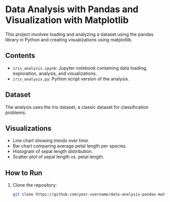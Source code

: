 # Data Analysis with Pandas and Visualization with Matplotlib

This project involves loading and analyzing a dataset using the pandas library in Python and creating visualizations using matplotlib.

## Contents

- `iris_analysis.ipynb`: Jupyter notebook containing data loading, exploration, analysis, and visualizations.
- `iris_analysis.py`: Python script version of the analysis.

## Dataset

The analysis uses the Iris dataset, a classic dataset for classification problems.

## Visualizations

- Line chart showing trends over time.
- Bar chart comparing average petal length per species.
- Histogram of sepal length distribution.
- Scatter plot of sepal length vs. petal length.

## How to Run

1. Clone the repository:
   ```bash
   git clone https://github.com/your-username/data-analysis-pandas-matplotlib.git
